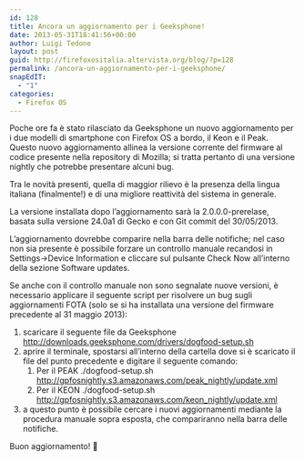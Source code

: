 ```yaml
---
id: 128
title: Ancora un aggiornamento per i Geeksphone!
date: 2013-05-31T18:41:56+00:00
author: Luigi Tedone
layout: post
guid: http://firefoxositalia.altervista.org/blog/?p=128
permalink: /ancora-un-aggiornamento-per-i-geeksphone/
snapEdIT:
  - "1"
categories:
  - Firefox OS
---
```

Poche ore fa è stato rilasciato da Geeksphone un nuovo aggiornamento per i due modelli di smartphone con Firefox OS a bordo, il Keon e il Peak. Questo nuovo aggiornamento allinea la versione corrente del firmware al codice presente nella repository di Mozilla; si tratta pertanto di una versione nightly che potrebbe presentare alcuni bug.

Tra le novità presenti, quella di maggior rilievo è la presenza della lingua italiana (finalmente!) e di una migliore reattività del sistema in generale.

La versione installata dopo l&#8217;aggiornamento sarà la 2.0.0.0-prerelase, basata sulla versione 24.0a1 di Gecko e con Git commit del 30/05/2013.

L&#8217;aggiornamento dovrebbe comparire nella barra delle notifiche; nel caso non sia presente è possibile forzare un controllo manuale recandosi in Settings->Device Information e cliccare sul pulsante Check Now all&#8217;interno della sezione Software updates.

Se anche con il controllo manuale non sono segnalate nuove versioni, è necessario applicare il seguente script per risolvere un bug sugli aggiornamenti FOTA (solo se si ha installata una versione del firmware precedente al 31 maggio 2013):

  1. scaricare il seguente file da Geeksphone <a href="http://downloads.geeksphone.com/drivers/dogfood-setup.sh" target="_blank">http://downloads.geeksphone.com/drivers/dogfood-setup.sh</a>
  2. aprire il terminale, spostarsi all&#8217;interno della cartella dove si è scaricato il file del punto precedente e digitare il seguente comando: 
      1. Per il PEAK ./dogfood-setup.sh <a href="http://gpfosnightly.s3.amazonaws.com/peak_nightly/update.xml" target="_blank">http://gpfosnightly.s3.amazonaws.com/peak_nightly/update.xml</a>
      2. Per il KEON ./dogfood-setup.sh <a href="http://gpfosnightly.s3.amazonaws.com/peak_nightly/update.xml" target="_blank">http://gpfosnightly.s3.amazonaws.com/keon_nightly/update.xml</a>
  3. a questo punto è possibile cercare i nuovi aggiornamenti mediante la procedura manuale sopra esposta, che compariranno nella barra delle notifiche.

Buon aggiornamento! 🙂

&nbsp;